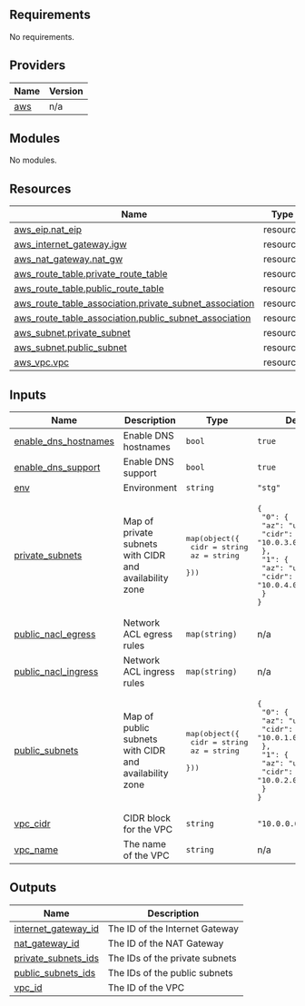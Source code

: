 ## Requirements

No requirements.

## Providers

| Name | Version |
|------|---------|
| <a name="provider_aws"></a> [aws](#provider\_aws) | n/a |

## Modules

No modules.

## Resources

| Name | Type |
|------|------|
| [aws_eip.nat_eip](https://registry.terraform.io/providers/hashicorp/aws/latest/docs/resources/eip) | resource |
| [aws_internet_gateway.igw](https://registry.terraform.io/providers/hashicorp/aws/latest/docs/resources/internet_gateway) | resource |
| [aws_nat_gateway.nat_gw](https://registry.terraform.io/providers/hashicorp/aws/latest/docs/resources/nat_gateway) | resource |
| [aws_route_table.private_route_table](https://registry.terraform.io/providers/hashicorp/aws/latest/docs/resources/route_table) | resource |
| [aws_route_table.public_route_table](https://registry.terraform.io/providers/hashicorp/aws/latest/docs/resources/route_table) | resource |
| [aws_route_table_association.private_subnet_association](https://registry.terraform.io/providers/hashicorp/aws/latest/docs/resources/route_table_association) | resource |
| [aws_route_table_association.public_subnet_association](https://registry.terraform.io/providers/hashicorp/aws/latest/docs/resources/route_table_association) | resource |
| [aws_subnet.private_subnet](https://registry.terraform.io/providers/hashicorp/aws/latest/docs/resources/subnet) | resource |
| [aws_subnet.public_subnet](https://registry.terraform.io/providers/hashicorp/aws/latest/docs/resources/subnet) | resource |
| [aws_vpc.vpc](https://registry.terraform.io/providers/hashicorp/aws/latest/docs/resources/vpc) | resource |

## Inputs

| Name | Description | Type | Default | Required |
|------|-------------|------|---------|:--------:|
| <a name="input_enable_dns_hostnames"></a> [enable\_dns\_hostnames](#input\_enable\_dns\_hostnames) | Enable DNS hostnames | `bool` | `true` | no |
| <a name="input_enable_dns_support"></a> [enable\_dns\_support](#input\_enable\_dns\_support) | Enable DNS support | `bool` | `true` | no |
| <a name="input_env"></a> [env](#input\_env) | Environment | `string` | `"stg"` | no |
| <a name="input_private_subnets"></a> [private\_subnets](#input\_private\_subnets) | Map of private subnets with CIDR and availability zone | <pre>map(object({<br>    cidr = string<br>    az   = string<br>  }))</pre> | <pre>{<br>  "0": {<br>    "az": "us-east-1a",<br>    "cidr": "10.0.3.0/24"<br>  },<br>  "1": {<br>    "az": "us-east-1b",<br>    "cidr": "10.0.4.0/24"<br>  }<br>}</pre> | no |
| <a name="input_public_nacl_egress"></a> [public\_nacl\_egress](#input\_public\_nacl\_egress) | Network ACL egress rules | `map(string)` | n/a | yes |
| <a name="input_public_nacl_ingress"></a> [public\_nacl\_ingress](#input\_public\_nacl\_ingress) | Network ACL ingress rules | `map(string)` | n/a | yes |
| <a name="input_public_subnets"></a> [public\_subnets](#input\_public\_subnets) | Map of public subnets with CIDR and availability zone | <pre>map(object({<br>    cidr = string<br>    az   = string<br>  }))</pre> | <pre>{<br>  "0": {<br>    "az": "us-east-1a",<br>    "cidr": "10.0.1.0/24"<br>  },<br>  "1": {<br>    "az": "us-east-1b",<br>    "cidr": "10.0.2.0/24"<br>  }<br>}</pre> | no |
| <a name="input_vpc_cidr"></a> [vpc\_cidr](#input\_vpc\_cidr) | CIDR block for the VPC | `string` | `"10.0.0.0/16"` | no |
| <a name="input_vpc_name"></a> [vpc\_name](#input\_vpc\_name) | The name of the VPC | `string` | n/a | yes |

## Outputs

| Name | Description |
|------|-------------|
| <a name="output_internet_gateway_id"></a> [internet\_gateway\_id](#output\_internet\_gateway\_id) | The ID of the Internet Gateway |
| <a name="output_nat_gateway_id"></a> [nat\_gateway\_id](#output\_nat\_gateway\_id) | The ID of the NAT Gateway |
| <a name="output_private_subnets_ids"></a> [private\_subnets\_ids](#output\_private\_subnets\_ids) | The IDs of the private subnets |
| <a name="output_public_subnets_ids"></a> [public\_subnets\_ids](#output\_public\_subnets\_ids) | The IDs of the public subnets |
| <a name="output_vpc_id"></a> [vpc\_id](#output\_vpc\_id) | The ID of the VPC |
